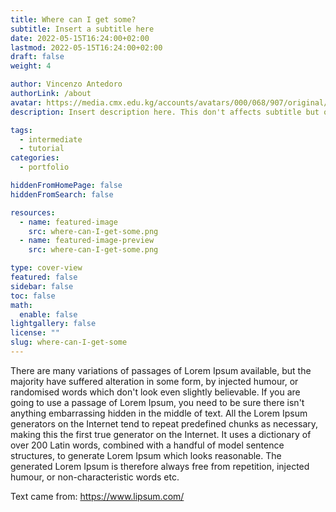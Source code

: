 ```yaml
---
title: Where can I get some?
subtitle: Insert a subtitle here
date: 2022-05-15T16:24:00+02:00
lastmod: 2022-05-15T16:24:00+02:00
draft: false
weight: 4

author: Vincenzo Antedoro
authorLink: /about
avatar: https://media.cmx.edu.kg/accounts/avatars/000/068/907/original/4f08cc17c3aba020.jpeg
description: Insert description here. This don't affects subtitle but only html internals

tags:
  - intermediate
  - tutorial
categories:
  - portfolio

hiddenFromHomePage: false
hiddenFromSearch: false

resources:
  - name: featured-image
    src: where-can-I-get-some.png
  - name: featured-image-preview
    src: where-can-I-get-some.png

type: cover-view
featured: false
sidebar: false
toc: false
math:
  enable: false
lightgallery: false
license: ""
slug: where-can-I-get-some
---
```


There are many variations of passages of Lorem Ipsum available, but the majority have suffered alteration in some form, by injected humour, or randomised words which don't look even slightly believable. If you are going to use a passage of Lorem Ipsum, you need to be sure there isn't anything embarrassing hidden in the middle of text. All the Lorem Ipsum generators on the Internet tend to repeat predefined chunks as necessary, making this the first true generator on the Internet. It uses a dictionary of over 200 Latin words, combined with a handful of model sentence structures, to generate Lorem Ipsum which looks reasonable. The generated Lorem Ipsum is therefore always free from repetition, injected humour, or non-characteristic words etc.

Text came from: https://www.lipsum.com/